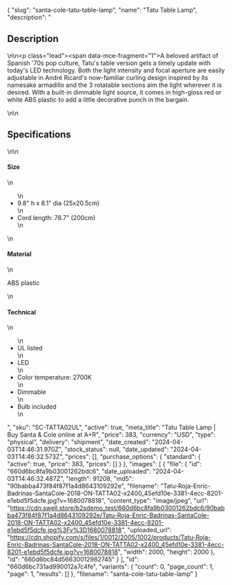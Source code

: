 {
  "slug": "santa-cole-tatu-table-lamp",
  "name": "Tatu Table Lamp",
  "description": "<h2>Description</h2>\n<!-- split -->\n<p class=\"lead\"><span data-mce-fragment=\"1\">A beloved artifact of Spanish '70s pop culture, Tatu's table version gets a timely update with today's LED technology. Both the light intensity and focal aperture are easily adjustable in André Ricard's now-familiar curling design inspired by its namesake armadillo and the 3 rotatable sections aim the light wherever it is desired. With a built-in dimmable light source, it comes in high-gloss red or white ABS plastic to add a little decorative punch in the bargain.</span></p>\n<!-- split -->\n<h2>Specifications</h2>\n<!-- split -->\n<h4>Size</h4>\n<ul>\n<li>9.8\" h x 8.1\" dia (25x20.5cm)</li>\n<li>Cord length: 78.7\" (200cm)</li>\n</ul>\n<h4>Material</h4>\n<p>ABS plastic</p>\n<h4>Technical</h4>\n<ul>\n<li>UL listed</li>\n<li>LED</li>\n<li>Color temperature: 2700K</li>\n<li>Dimmable</li>\n<li>Bulb included</li>\n</ul>",
  "sku": "SC-TATTA02UL",
  "active": true,
  "meta_title": "Tatu Table Lamp | Buy Santa & Cole online at A+R",
  "price": 383,
  "currency": "USD",
  "type": "physical",
  "delivery": "shipment",
  "date_created": "2024-04-03T14:46:31.970Z",
  "stock_status": null,
  "date_updated": "2024-04-03T14:46:32.573Z",
  "prices": [],
  "purchase_options": {
    "standard": {
      "active": true,
      "price": 383,
      "prices": []
    }
  },
  "images": [
    {
      "file": {
        "id": "660d6bc8fa9b03001262bdc6",
        "date_uploaded": "2024-04-03T14:46:32.487Z",
        "length": 91208,
        "md5": "90babba473f84f87f1a4d8643109292e",
        "filename": "Tatu-Roja-Enric-Badrinas-SantaCole-2018-ON-TATTA02-x2400_45efd10e-3381-4ecc-8201-e1ebd5f5dcfe.jpg?v=1680078818",
        "content_type": "image/jpeg",
        "url": "https://cdn.swell.store/b2sdemo_test/660d6bc8fa9b03001262bdc6/90babba473f84f87f1a4d8643109292e/Tatu-Roja-Enric-Badrinas-SantaCole-2018-ON-TATTA02-x2400_45efd10e-3381-4ecc-8201-e1ebd5f5dcfe.jpg%3Fv%3D1680078818",
        "uploaded_url": "https://cdn.shopify.com/s/files/1/0012/2005/1002/products/Tatu-Roja-Enric-Badrinas-SantaCole-2018-ON-TATTA02-x2400_45efd10e-3381-4ecc-8201-e1ebd5f5dcfe.jpg?v=1680078818",
        "width": 2000,
        "height": 2000
      },
      "id": "660d6bc84d56630012982745"
    }
  ],
  "id": "660d6bc731ad990012a7c4fe",
  "variants": {
    "count": 0,
    "page_count": 1,
    "page": 1,
    "results": []
  },
  "filename": "santa-cole-tatu-table-lamp"
}